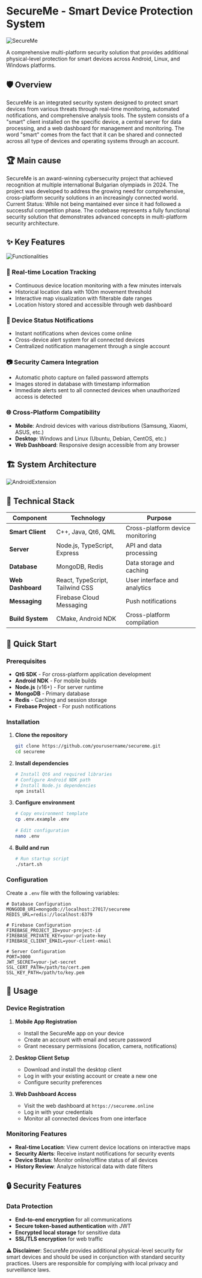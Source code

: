 # SecureMe - Smart Device Protection System
 
![SecureMe](https://github.com/user-attachments/assets/c1e49d66-0f4c-4dcd-9a05-46bcd62e12cf)

A comprehensive multi-platform security solution that provides additional physical-level protection for smart devices across Android, Linux, and Windows platforms.
 
## 🛡️ Overview
 
SecureMe is an integrated security system designed to protect smart devices from various threats through real-time monitoring, automated notifications, and comprehensive analysis tools. The system consists of a "smart" client installed on the specific device, a central server for data processing, and a web dashboard for management and monitoring.
The word "smart" comes from the fact that it can be shared and connected across all type of devices and operating systems through an account.

## 🏆 Main cause

SecureMe is an award-winning cybersecurity project that achieved recognition at multiple international Bulgarian olympiads in 2024. The project was developed to address the growing need for comprehensive, cross-platform security solutions in an increasingly connected world.
Current Status: While not being mantained ever since it had followed a successful competition phase. The codebase represents a fully functional security solution that demonstrates advanced concepts in multi-platform security architecture. 

## ✨ Key Features

![Functionalities](https://github.com/user-attachments/assets/967d4a89-5720-4d1e-a4da-f95b91b2b62f)

### 📍 Real-time Location Tracking
- Continuous device location monitoring with a few minutes intervals
- Historical location data with 100m movement threshold
- Interactive map visualization with filterable date ranges
- Location history stored and accessible through web dashboard
 
### 🔔 Device Status Notifications
- Instant notifications when devices come online
- Cross-device alert system for all connected devices
- Centralized notification management through a single account
 
### 📷 Security Camera Integration
- Automatic photo capture on failed password attempts
- Images stored in database with timestamp information
- Immediate alerts sent to all connected devices when unauthorized access is detected
 
### 🌐 Cross-Platform Compatibility
- **Mobile**: Android devices with various distributions (Samsung, Xiaomi, ASUS, etc.)
- **Desktop**: Windows and Linux (Ubuntu, Debian, CentOS, etc.)
- **Web Dashboard**: Responsive design accessible from any browser
 
## 🏗️ System Architecture
 
![AndroidExtension](https://github.com/user-attachments/assets/b99cc36c-1f4f-430b-9246-b347d2aa2324)

## 🔧 Technical Stack
 
| Component | Technology | Purpose |
|-----------|------------|---------|
| **Smart Client** | C++, Java, Qt6, QML | Cross-platform device monitoring |
| **Server** | Node.js, TypeScript, Express | API and data processing |
| **Database** | MongoDB, Redis | Data storage and caching |
| **Web Dashboard** | React, TypeScript, Tailwind CSS | User interface and analytics |
| **Messaging** | Firebase Cloud Messaging | Push notifications |
| **Build System** | CMake, Android NDK | Cross-platform compilation |
 
## 🚀 Quick Start
 
### Prerequisites
 
- **Qt6 SDK** - For cross-platform application development
- **Android NDK** - For mobile builds
- **Node.js** (v16+) - For server runtime
- **MongoDB** - Primary database
- **Redis** - Caching and session storage
- **Firebase Project** - For push notifications
 
### Installation
 
1. **Clone the repository**
   ```bash
   git clone https://github.com/yourusername/secureme.git
   cd secureme
   ```
 
2. **Install dependencies**
   ```bash
   # Install Qt6 and required libraries
   # Configure Android NDK path
   # Install Node.js dependencies
   npm install
   ```
 
3. **Configure environment**
   ```bash
   # Copy environment template
   cp .env.example .env
 
   # Edit configuration
   nano .env
   ```
 
4. **Build and run**
   ```bash
   # Run startup script
   ./start.sh
   ```
 
### Configuration
 
Create a `.env` file with the following variables:
 
```env
# Database Configuration
MONGODB_URI=mongodb://localhost:27017/secureme
REDIS_URL=redis://localhost:6379
 
# Firebase Configuration
FIREBASE_PROJECT_ID=your-project-id
FIREBASE_PRIVATE_KEY=your-private-key
FIREBASE_CLIENT_EMAIL=your-client-email
 
# Server Configuration
PORT=3000
JWT_SECRET=your-jwt-secret
SSL_CERT_PATH=/path/to/cert.pem
SSL_KEY_PATH=/path/to/key.pem
```
 
## 📱 Usage
 
### Device Registration
 
1. **Mobile App Registration**
   - Install the SecureMe app on your device
   - Create an account with email and secure password
   - Grant necessary permissions (location, camera, notifications)
 
2. **Desktop Client Setup**
   - Download and install the desktop client
   - Log in with your existing account or create a new one
   - Configure security preferences
 
3. **Web Dashboard Access**
   - Visit the web dashboard at `https://secureme.online`
   - Log in with your credentials
   - Monitor all connected devices from one interface
 
### Monitoring Features
 
- **Real-time Location**: View current device locations on interactive maps
- **Security Alerts**: Receive instant notifications for security events
- **Device Status**: Monitor online/offline status of all devices
- **History Review**: Analyze historical data with date filters
 
## 🔒 Security Features
 
### Data Protection
- **End-to-end encryption** for all communications
- **Secure token-based authentication** with JWT
- **Encrypted local storage** for sensitive data
- **SSL/TLS encryption** for web traffic
 
**⚠️ Disclaimer**: SecureMe provides additional physical-level security for smart devices and should be used in conjunction with standard security practices. Users are responsible for complying with local privacy and surveillance laws.
